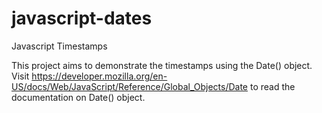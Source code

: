 # javascript-dates
Javascript Timestamps

This project aims to demonstrate the timestamps using the Date() object.
Visit https://developer.mozilla.org/en-US/docs/Web/JavaScript/Reference/Global_Objects/Date to read the documentation on Date() object.
